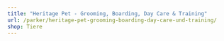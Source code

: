 ```yaml
---
title: "Heritage Pet - Grooming, Boarding, Day Care & Training"
url: /parker/heritage-pet-grooming-boarding-day-care-und-training/
shop: Tiere
---
```

